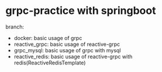 # grpc-practice with springboot
branch:
- docker: basic usage of grpc
- reactive_grpc: basic usage of reactive-grpc
- grpc_mysql: basic usage of grpc with mysql
- reactive_redis: basic usage of reactive-grpc with redis(ReactiveRedisTemplate)
